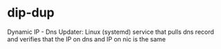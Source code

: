 # dip-dup
Dynamic IP - Dns Updater: Linux (systemd) service that pulls dns record and verifies that the IP on dns and IP on nic is the same
